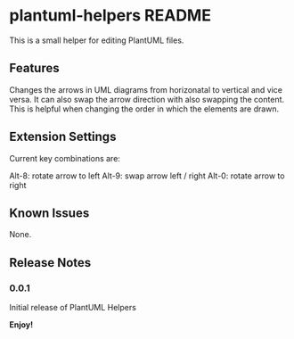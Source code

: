 # plantuml-helpers README

This is a small helper for editing PlantUML files.

## Features

Changes the arrows in UML diagrams from horizonatal to vertical and vice versa. It can also swap the arrow direction with also swapping the content. This is helpful when changing the order in which the elements are drawn.

## Extension Settings

Current key combinations are:

Alt-8: rotate arrow to left
Alt-9: swap arrow left / right
Alt-0: rotate arrow to right

## Known Issues

None.

## Release Notes

### 0.0.1

Initial release of PlantUML Helpers

**Enjoy!**
